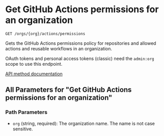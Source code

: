 # Get GitHub Actions permissions for an organization

`GET /orgs/{org}/actions/permissions`

Gets the GitHub Actions permissions policy for repositories and allowed actions and reusable workflows in an organization.

OAuth tokens and personal access tokens (classic) need the `admin:org` scope to use this endpoint.

[API method documentation](https://docs.github.com/rest/actions/permissions#get-github-actions-permissions-for-an-organization)

## All Parameters for "Get GitHub Actions permissions for an organization"

### Path Parameters

- `org` (string, required): The organization name. The name is not case sensitive.